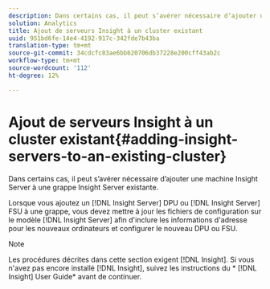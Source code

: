 ```yaml
---
description: Dans certains cas, il peut s’avérer nécessaire d’ajouter une machine Insight Server à une grappe Insight Server existante.
solution: Analytics
title: Ajout de serveurs Insight à un cluster existant
uuid: 951bd6fe-14e4-4192-917c-342fde7b43ba
translation-type: tm+mt
source-git-commit: 34cdcfc83ae6bb620706db37228e200cff43ab2c
workflow-type: tm+mt
source-wordcount: '112'
ht-degree: 12%

---
```



# Ajout de serveurs Insight à un cluster existant{#adding-insight-servers-to-an-existing-cluster}

Dans certains cas, il peut s’avérer nécessaire d’ajouter une machine Insight Server à une grappe Insight Server existante.

Lorsque vous ajoutez un [!DNL Insight Server] DPU ou [!DNL Insight Server] FSU à une grappe, vous devez mettre à jour les fichiers de configuration sur le modèle [!DNL Insight Server] afin d&#39;inclure les informations d&#39;adresse pour les nouveaux ordinateurs et configurer le nouveau DPU ou FSU.

>[!NOTE]
>
>Les procédures décrites dans cette section exigent [!DNL Insight]. Si vous n&#39;avez pas encore installé [!DNL Insight], suivez les instructions du * [!DNL Insight] User Guide* avant de continuer.

